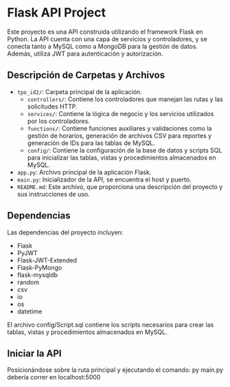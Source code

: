 # Flask API Project

Este proyecto es una API construida utilizando el framework Flask en Python. La API cuenta con una capa de servicios y controladores, y se conecta tanto a MySQL como a MongoDB para la gestión de datos. Además, utiliza JWT para autenticación y autorización.


## Descripción de Carpetas y Archivos

- `tpo_id2/`: Carpeta principal de la aplicación.
  - `controllers/`: Contiene los controladores que manejan las rutas y las solicitudes HTTP.
  - `services/`: Contiene la lógica de negocio y los servicios utilizados por los controladores.
  - `functions/`: Contiene funciones auxiliares y validaciones como la gestión de horarios, generación de archivos CSV para reportes y generación de IDs para las tablas de MySQL.
  - `config/`: Contiene la configuración de la base de datos y scripts SQL para inicializar las tablas, vistas y procedimientos almacenados en MySQL.
- `app.py`: Archivo principal de la aplicación Flask.  
- `main.py`: Inicializador de la API, se encuentra el host y puerto.
- `README.md`: Este archivo, que proporciona una descripción del proyecto y sus instrucciones de uso.

## Dependencias

Las dependencias del proyecto incluyen:

- Flask
- PyJWT
- Flask-JWT-Extended
- Flask-PyMongo
- flask-mysqldb
- random
- csv
- io
- os
- datetime

El archivo config/Script.sql contiene los scripts necesarios para crear las tablas, vistas y procedimientos almacenados en MySQL. 

## Iniciar la API

Posicionándose sobre la ruta principal y ejecutando el comando:
py main.py
debería correr en localhost:5000
